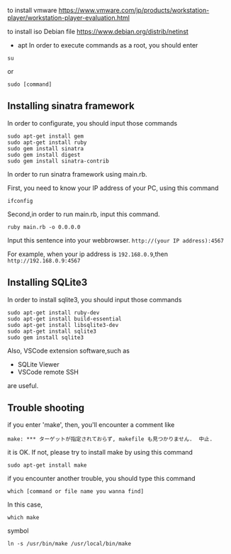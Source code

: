 
to install vmware 
https://www.vmware.com/jp/products/workstation-player/workstation-player-evaluation.html

to install iso Debian file
https://www.debian.org/distrib/netinst


- apt
In order to execute commands as a root, you should enter
```
su
``` 
or 
```
sudo [command]
```
## Installing sinatra framework

In order to configurate, you should input those commands
```
sudo apt-get install gem
sudo apt-get install ruby
sudo gem install sinatra
sudo gem install digest
sudo gem install sinatra-contrib

```

In order to run sinatra framework using main.rb.

First, you need to know your IP address of your PC, using this command
```
ifconfig
```
Second,in order to run main.rb, input this command.  
```
ruby main.rb -o 0.0.0.0
```

Input this sentence into your webbrowser.
`http://(your IP address):4567`

For example, when your ip address is `192.168.0.9`,then
`http://192.168.0.9:4567`


## Installing SQLite3


In order to install sqlite3, you should input those commands
```
sudo apt-get install ruby-dev
sudo apt-get install build-essential
sudo apt-get install libsqlite3-dev
sudo apt-get install sqlite3
sudo gem install sqlite3
```


Also, VSCode extension software,such as

- SQLite Viewer
- VSCode remote SSH

are useful.


## Trouble shooting

if you enter 'make', then, you'll encounter a comment like   
```
make: *** ターゲットが指定されておらず, makefile も見つかりません.  中止.
```
it is OK.
If not, please try to install make by using this command
```
sudo apt-get install make
```

if you encounter another trouble, you should type this command
```
which [command or file name you wanna find]
```
In this case,
```
which make
```

symbol 
```
ln -s /usr/bin/make /usr/local/bin/make
```



